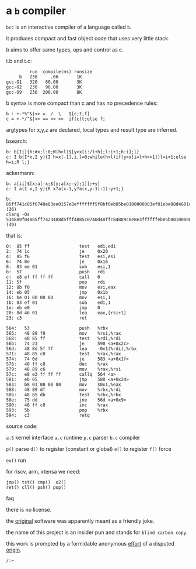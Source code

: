 a `b` compiler
==============

`bcc` is an interactive compiler of a language called `b`.

it produces compact and fast object code that uses very little stack.

b aims to offer same types, ops and control as c.

t.b and t.c:

```
         run  compile(ms) runsize
     b   230     .06       1K
gcc-O1   320   60.00       3K
gcc-O2   230   90.00       3K
gcc-O9   230  200.00       8K
```

b syntax is more compact than c and has no precedence rules:

```
b : +-*%^&|<> =  /  \   $[c;t;f]
c = +-*/^&|<> == << >>  if(c)t;else f;
```

argtypes for x,y,z are declared, local types and result type are inferred.

bsearch:

```
b: b[Ii]{h:#x;l:0;W(h>l)$[y>x[i:/l+h];l:i+1;h:i];l}
c: I b(I*x,I y){I h=x[-1],i,l=0;while(h>l)if(y>x[i=l+h>>1])l=i+1;else h=i;R l;}
```

ackermann:

```
b: a[ii]$[x;a[-x;$[y;a[x;-y];1]];+y]
c: I a(I x,I y){R x?a(x-1,y?a(x,y-1):1):y+1;}

b:        85ff741c85f6740e83ee0157e8efffffff5f8bf0eb05be0100000083ef01ebe08d4601c3 (36)
clang -Os 534889f04885ff7423488d5fff4885c0740d48ffc84889c6e8e3ffffffeb05b8010000004889df4885db75dd48ffc05bc3 (49)
```

that is:

```<a>:
0:  85 ff                   test   edi,edi
2:  74 1c                   je     0x20
4:  85 f6                   test   esi,esi
6:  74 0e                   je     0x16
8:  83 ee 01                sub    esi,1
b:  57                      push   rdi
c:  e8 ef ff ff ff          call   0
11: 5f                      pop    rdi
12: 8b f0                   mov    esi,eax
14: eb 05                   jmp    0x1b
16: be 01 00 00 00          mov    esi,1
1b: 83 ef 01                sub    edi,1
1e: eb e0                   jmp    0
20: 8d 46 01                lea    eax,[rsi+1]
23: c3                      ret

564:   53                   push   %rbx
565:   48 89 f0             mov    %rsi,%rax
568:   48 85 ff             test   %rdi,%rdi
56b:   74 23                je     590 <a+0x2c>
56d:   48 8d 5f ff          lea    -0x1(%rdi),%rbx
571:   48 85 c0             test   %rax,%rax
574:   74 0d                je     583 <a+0x1f>
576:   48 ff c8             dec    %rax
579:   48 89 c6             mov    %rax,%rsi
57c:   e8 e3 ff ff ff       callq  564 <a>
581:   eb 05                jmp    588 <a+0x24>
583:   b8 01 00 00 00       mov    $0x1,%eax
588:   48 89 df             mov    %rbx,%rdi
58b:   48 85 db             test   %rbx,%rbx
58e:   75 dd                jne    56d <a+0x9>
590:   48 ff c0             inc    %rax
593:   5b                   pop    %rbx
594:   c3                   retq
```

source code:

`a.S`  kernel interface
`a.c`  runtime
`p.c`  parser
`b.c`  compiler
 
`p()`  parse
`d()`  to register (constant or global)
`e()`  to register
`f()`  force

`ex()` run

for riscv, arm, xtensa we need:

```
jmp() tst() cmp()  o2()
ret() cll() psh() pop()
```

faq

there is no license.

the [original](http://kparc.com/b) software was apparently meant as a friendly joke.

the name of this project is an insider pun and stands for `blind carbon copy`.

this work is prompted by a formidable anonymous [effort](https://docs.google.com/document/d/1W83ME5JecI2hd5hAUqQ1BVF32wtCel8zxb7WPq-D4f8/mobilebasic?urp=gmail_link&gxids=7628) of a disputed [origin](http://yiyus.info/cv.pdf).

`/:~`
